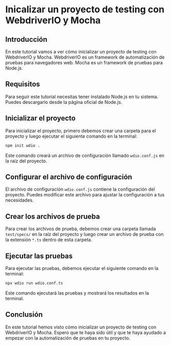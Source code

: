 <!-- create readme for testing tutorial -->
# Inicalizar un proyecto de testing con WebdriverIO y Mocha

## Introducción

En este tutorial vamos a ver cómo inicializar un proyecto de testing con WebdriverIO y Mocha. WebdriverIO es un framework de automatización de pruebas para navegadores web. Mocha es un framework de pruebas para Node.js.

## Requisitos

Para seguir este tutorial necesitas tener instalado Node.js en tu sistema. Puedes descargarlo desde la página oficial de Node.js.

## Inicializar el proyecto

Para inicializar el proyecto, primero debemos crear una carpeta para el proyecto y luego ejecutar el siguiente comando en la terminal:

```bash
npm init wdio .
```

Este comando creará un archivo de configuración llamado `wdio.conf.js` en la raíz del proyecto.

## Configurar el archivo de configuración

El archivo de configuración `wdio.conf.js` contiene la configuración del proyecto. Puedes modificar este archivo para ajustar la configuración a tus necesidades.

## Crear los archivos de prueba

Para crear los archivos de prueba, debemos crear una carpeta llamada `test/specs/` en la raíz del proyecto y luego crear un archivo de prueba con la extensión `*.ts` dentro de esta carpeta.

## Ejecutar las pruebas

Para ejecutar las pruebas, debemos ejecutar el siguiente comando en la terminal:

```bash
npx wdio run wdio.conf.ts
```

Este comando ejecutará las pruebas y mostrará los resultados en la terminal.

## Conclusión

En este tutorial hemos visto cómo inicializar un proyecto de testing con WebdriverIO y Mocha. Espero que te haya sido útil y que te haya ayudado a empezar con la automatización de pruebas en tu proyecto.
